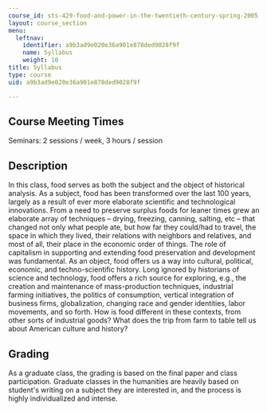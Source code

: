 ```yaml
---
course_id: sts-429-food-and-power-in-the-twentieth-century-spring-2005
layout: course_section
menu:
  leftnav:
    identifier: a9b3ad9e020e36a901e878ded9028f9f
    name: Syllabus
    weight: 10
title: Syllabus
type: course
uid: a9b3ad9e020e36a901e878ded9028f9f

---
```


Course Meeting Times
--------------------

Seminars: 2 sessions / week, 3 hours / session

Description
-----------

In this class, food serves as both the subject and the object of historical analysis. As a subject, food has been transformed over the last 100 years, largely as a result of ever more elaborate scientific and technological innovations. From a need to preserve surplus foods for leaner times grew an elaborate array of techniques – drying, freezing, canning, salting, etc – that changed not only what people ate, but how far they could/had to travel, the space in which they lived, their relations with neighbors and relatives, and most of all, their place in the economic order of things. The role of capitalism in supporting and extending food preservation and development was fundamental. As an object, food offers us a way into cultural, political, economic, and techno-scientific history. Long ignored by historians of science and technology, food offers a rich source for exploring, e.g., the creation and maintenance of mass-production techniques, industrial farming initiatives, the politics of consumption, vertical integration of business firms, globalization, changing race and gender identities, labor movements, and so forth. How is food different in these contexts, from other sorts of industrial goods? What does the trip from farm to table tell us about American culture and history?

Grading
-------

As a graduate class, the grading is based on the final paper and class participation. Graduate classes in the humanities are heavily based on student's writing on a subject they are interested in, and the process is highly individualized and intense.